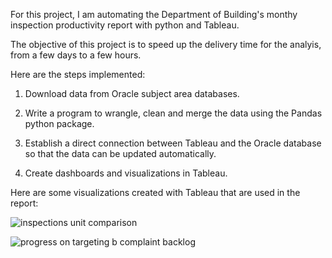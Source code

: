 
For this project, I am automating the Department of Building's monthy inspection productivity report with python and Tableau. 

The objective of this project is to speed up the delivery time for the analyis, from a few days to a few hours.

Here are the steps implemented:

1. Download data from Oracle subject area databases.

2. Write a program to wrangle, clean and merge the data using the Pandas python package.

3. Establish a direct connection between Tableau and the Oracle database so that the data can be updated automatically.

3. Create dashboards and visualizations in Tableau.


Here are some visualizations created with Tableau that are used in the report:


![inspections unit comparison](https://cloud.githubusercontent.com/assets/11237613/22900640/06a5e596-f1fd-11e6-85e5-740b33bd26b6.png)


![progress on targeting b complaint backlog](https://cloud.githubusercontent.com/assets/11237613/22900692/3da5ece4-f1fd-11e6-8838-adf06a0c7ff0.png)


